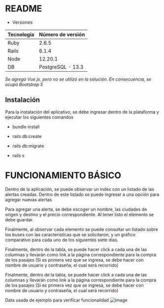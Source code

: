 # README

* Versiones

| Tecnología  | Número de versión |
| ------------| ------------------|
| Ruby        | 2.6.5             |
| Rails       | 6.1.4             |
| Node        | 12.20.1           |
| DB          | PostgreSQL - 13.3 |


*Se agregó Vue.js, pero no se utilizó en la solución. En consecuencia, se ocupó Bootstrap 5*

## Instalación

Para la instalación del aplicativo, se debe ingresar dentro de la plataforma y ejecutar los siguientes comandos

* bundle install

* rails db:create

* rails db:migrate

* rails s


# FUNCIONAMIENTO BÁSICO

Dentro de la aplicación, se puede observar un index con un listado de las alertas creadas. Dentro de este listado se puede ingresar a una opción para agregar nuevas alertas

Para agregar una alerta, se debe escoger un nombre, las ciudades de origen y destino y el precio correspondiente. Al tener listo el elemento se debe guardar.

Finalmente, al observar cada elemento se puede consultar un listado sobre los buses con las caracteristicas que se solicitaron, y un gráfico comparativo para cada uno de los siguientes siete días.

Finalmente, dentro de la tabla, se puede hacer click a cada una de las columnas y llevarán como link a la página correspondiente para la compra de los pasajes (Si es primera vez que se ingresa, se debe hacer con nombre de usuario y contraseña, el cual será recorrido)

Finalmente, dentro de la tabla, se puede hacer click a cada una de las columnas y llevarán como link a la página correspondiente para la compra de los pasajes (Si es primera vez que se ingresa, se debe hacer con nombre de usuario y contraseña, el cual será recorrido)

Data usada de ejemplo para verificar funcionalidad
![image](https://user-images.githubusercontent.com/34196966/135700282-dfc6f50b-5345-4009-af36-abd94638dc06.png)
